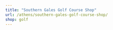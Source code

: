 ```yaml
---
title: "Southern Gales Golf Course Shop"
url: /athens/southern-gales-golf-course-shop/
shop: golf
---
```

